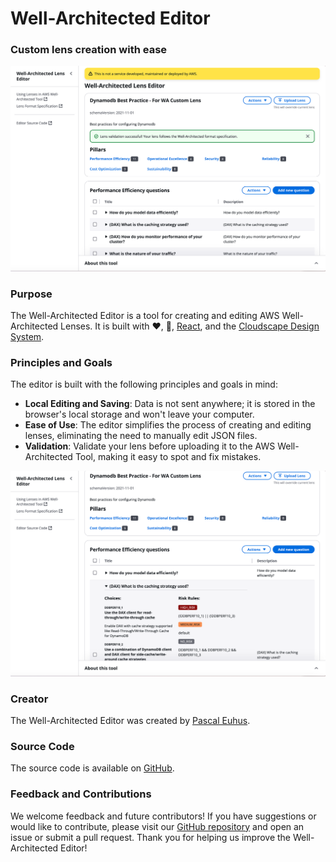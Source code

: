 # Well-Architected Editor

### Custom lens creation with ease

![Overview](./docs/overview.png)

### Purpose

The Well-Architected Editor is a tool for creating and editing AWS Well-Architected Lenses. It is built with ❤️, 🤘, [React](https://react.dev), and the [Cloudscape Design System](https://cloudscape.design).

### Principles and Goals

The editor is built with the following principles and goals in mind:

- **Local Editing and Saving**: Data is not sent anywhere; it is stored in the browser's local storage and won't leave your computer.
- **Ease of Use**: The editor simplifies the process of creating and editing lenses, eliminating the need to manually edit JSON files.
- **Validation**: Validate your lens before uploading it to the AWS Well-Architected Tool, making it easy to spot and fix mistakes.

![Details](./docs/detail.png)

### Creator

The Well-Architected Editor was created by [Pascal Euhus](https://github.com/pacovk).

### Source Code

The source code is available on [GitHub](https://github.com/PacoVK/well-architected-editor).

### Feedback and Contributions

We welcome feedback and future contributors! If you have suggestions or would like to contribute, please visit our [GitHub repository](https://github.com/PacoVK/well-architected-editor) and open an issue or submit a pull request. Thank you for helping us improve the Well-Architected Editor!
